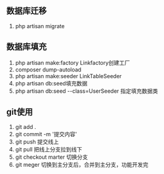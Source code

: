 ## 数据库迁移
1. php artisan migrate
## 数据库填充
1. php artisan make:factory Linkfactory创建工厂
2. composer dump-autoload 
3. php artisan make:seeder LinkTableSeeder    
4. php artisan db:seed填充数据
5. php artisan db:seed --class=UserSeeder 指定填充数据类
## git使用
1. git add .
2. git commit -m '提交内容'
3. git push 提交线上
4. git pull 把线上分支拉到线下
5. git checkout marter 切换分支
6. git meger 切换到主分支后，合并到主分支，功能开发完
## 
    